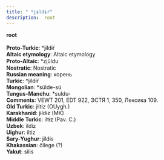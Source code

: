 ```yaml
---
title: " *jɨldɨŕ"
description:  root
---
```

<p data-pagefind-weight="0.5">
<strong> root</strong><br><br>
<strong>Proto-Turkic</strong>:  *jɨldɨŕ<br>
<strong>Altaic etymology</strong>:  Altaic etymology<br>
<strong> Proto-Altaic</strong>:  *zi̯ŭldu<br>
<strong>Nostratic</strong>:  Nostratic<br>
<strong>Russian meaning</strong>:  корень<br>
<strong>Turkic</strong>:  *jɨldɨŕ<br>
<strong>Mongolian</strong>:  *sülde-sü<br>
<strong>Tungus-Manchu</strong>:  *suldu-<br>
<strong>Comments</strong>:  VEWT 201, EDT 922, ЭСТЯ 1, 350, Лексика 109.<br>
<strong>Old Turkic</strong>:  jɨltɨz (OUygh.)<br>
<strong>Karakhanid</strong>:  jɨldɨz (MK)<br>
<strong>Middle Turkic</strong>:  iltɨz (Pav. C.)<br>
<strong>Uzbek</strong>:  ildiz<br>
<strong>Uighur</strong>:  iltiz<br>
<strong>Sary-Yughur</strong>:  jɨldɨs<br>
<strong>Khakassian</strong>:  čilege (?)<br>
<strong>Yakut</strong>:  silis<br>

</p>
